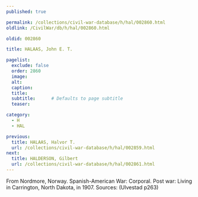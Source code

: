 ```yaml
---
published: true

permalink: /collections/civil-war-database/h/hal/002860.html
oldlink: /CivilWar/db/h/hal/002860.html

oldid: 002860

title: HALAAS, John E. T.

pagelist:
  exclude: false
  order: 2860
  image: 
  alt:
  caption:
  title:
  subtitle:      # Defaults to page subtitle
  teaser:

category: 
  - H 
  - HAL

previous:
  title: HALAAS, Halvor T.
  url: /collections/civil-war-database/h/hal/002859.html  
next:
  title: HALDERSON, Gilbert
  url: /collections/civil-war-database/h/hal/002861.html   
---
```

From Nordmore, Norway. Spanish-American War: Corporal. Post war: Living in Carrington, North Dakota, in 1907. Sources: (Ulvestad p263)